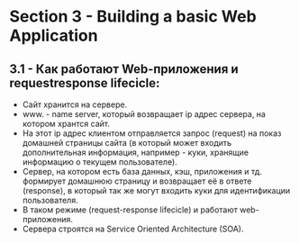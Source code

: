 # Section 3 - Building a basic Web Application

## 3.1 - Как работают Web-приложения и requestresponse lifecicle:

* Сайт хранится на сервере.
* www. - name server, который возвращает ip адрес сервера, на котором хрантся сайт.
* На этот ip адрес клиентом отправляется запрос (request) на показ домашней страницы сайта (в который может входить дополнительная информация, например - куки, хранящие информацию о текущем пользователе).
* Сервер, на котором есть база данных, кэш, приложения и тд. формирует домашнюю страницу и возвращает её в ответе (response), в который так же могут входить куки для идентификации пользователя.
* В таком режиме (request-response lifecicle) и работают web-приложения.
* Сервера строятся на Service Oriented Architecture (SOA).